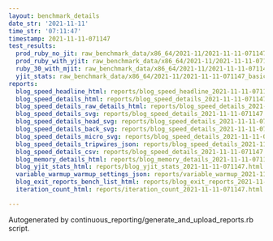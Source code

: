 ```yaml
---
layout: benchmark_details
date_str: '2021-11-11'
time_str: '07:11:47'
timestamp: 2021-11-11-071147
test_results:
  prod_ruby_no_jit: raw_benchmark_data/x86_64/2021-11/2021-11-11-071147_basic_benchmark_prod_ruby_no_jit.json
  prod_ruby_with_yjit: raw_benchmark_data/x86_64/2021-11/2021-11-11-071147_basic_benchmark_prod_ruby_with_yjit.json
  ruby_30_with_mjit: raw_benchmark_data/x86_64/2021-11/2021-11-11-071147_basic_benchmark_ruby_30_with_mjit.json
  yjit_stats: raw_benchmark_data/x86_64/2021-11/2021-11-11-071147_basic_benchmark_yjit_stats.json
reports:
  blog_speed_headline_html: reports/blog_speed_headline_2021-11-11-071147.html
  blog_speed_details_html: reports/blog_speed_details_2021-11-11-071147.html
  blog_speed_details_raw_details_html: reports/blog_speed_details_2021-11-11-071147.raw_details.html
  blog_speed_details_svg: reports/blog_speed_details_2021-11-11-071147.svg
  blog_speed_details_head_svg: reports/blog_speed_details_2021-11-11-071147.head.svg
  blog_speed_details_back_svg: reports/blog_speed_details_2021-11-11-071147.back.svg
  blog_speed_details_micro_svg: reports/blog_speed_details_2021-11-11-071147.micro.svg
  blog_speed_details_tripwires_json: reports/blog_speed_details_2021-11-11-071147.tripwires.json
  blog_speed_details_csv: reports/blog_speed_details_2021-11-11-071147.csv
  blog_memory_details_html: reports/blog_memory_details_2021-11-11-071147.html
  blog_yjit_stats_html: reports/blog_yjit_stats_2021-11-11-071147.html
  variable_warmup_warmup_settings_json: reports/variable_warmup_2021-11-11-071147.warmup_settings.json
  blog_exit_reports_bench_list_html: reports/blog_exit_reports_2021-11-11-071147.bench_list.html
  iteration_count_html: reports/iteration_count_2021-11-11-071147.html

---
```

Autogenerated by continuous_reporting/generate_and_upload_reports.rb script.
